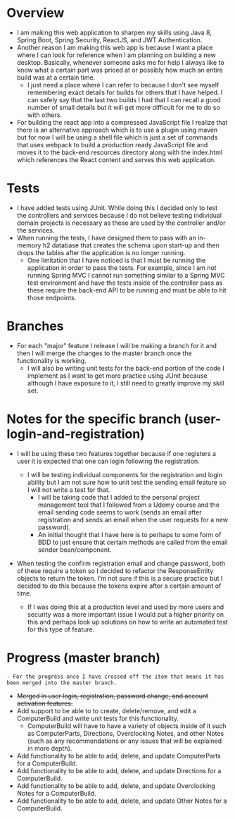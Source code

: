 # Overview

- I am making this web application to sharpen my skills using Java 8, Spring Boot, Spring Security, ReactJS, and JWT Authentication.
- Another reason I am making this web app is because I want a place where I can look for reference when I am planning on building
a new desktop. Basically, whenever someone asks me for help I always like to know what a certain part was priced at or possibly
how much an entire build was at a certain time.
    - I just need a place where I can refer to because I don't see myself remembering exact details for builds for others that
    I have helped. I can safely say that the last two builds I had that I can recall a good number of small details but
    it will get more difficult for me to do so with others.
- For building the react app into a compressed JavaScript file I realize that there is an alternative approach which is to use
a plugin using maven but for now I will be using a shell file which is just a set of commands that uses webpack to build
a production ready JavaScript file and moves it to the back-end resources directory along with the index.html which references
the React content and serves this web application.


# Tests
- I have added tests using JUnit. While doing this I decided only to test the controllers and services because I do not believe
testing individual domain projects is necessary as these are used by the controller and/or the services.
- When running the tests, I have designed them to pass with an in-memory h2 database that creates the schema upon start-up
and then drops the tables after the application is no longer running.
    - One limitation that I have noticed is that I must be running the application in order to pass the tests. For example,
    since I am not running Spring MVC I cannot run something similar to a Spring MVC test environment and have the tests
    inside of the controller pass as these require the back-end API to be running and must be able to hit those endpoints.

# Branches

- For each "major" feature I release I will be making a branch for it and then I will merge the changes to the master branch
once the functionality is working.
    - I will also be writing unit tests for the back-end portion of the code I implement as I want to get more practice
    using JUnit because although I have exposure to it, I still need to greatly improve my skill set.


# Notes for the specific branch (user-login-and-registration)

- I will be using these two features together because if one registers a user it is expected that one can login following
the registration.
    - I will be testing individual components for the registration and login ability but I am not sure how to unit
    test the sending email feature so I will not write a test for that.
        - I will be taking code that I added to the personal project management tool that I followed from a Udemy course
        and the email sending code seems to work (sends an email after registration and sends an email when the user
        requests for a new password).
        - An initial thought that I have here is to perhaps to some form of BDD to just ensure that certain methods are
        called from the email sender bean/component.
        
- When testing the confirm registration email and change password, both of these require a token so I decided
to refactor the ResponseEntity objects to return the token. I'm not sure if this is a secure practice but I decided
to do this because the tokens expire after a certain amount of time.
    - If I was doing this at a production level and used by more users and security was a more important issue I would
put a higher priority on this and perhaps look up solutions on how to write an automated test for this type
of feature.


# Progress (master branch)
    - For the progress once I have crossed off the item that means it has been merged into the master branch.
- <strike>Merged in user login, registration, password change, and account activation features.</strike>
- Add support to be able to to create, delete/remove, and edit a ComputerBuild and write unit tests for this functionality.
    - ComputerBuild will have to have a variety of objects inside of it such as ComputerParts, Directions, Overclocking Notes,
    and other Notes (such as any recommendations or any issues that will be explained in more depth).
- Add functionality to be able to add, delete, and update ComputerParts for a ComputerBuild.
- Add functionality to be able to add, delete, and update Directions for a ComputerBuild. 
- Add functionality to be able to add, delete, and update Overclocking Notes for a ComputerBuild. 
- Add functionality to be able to add, delete, and update Other Notes for a ComputerBuild. 
